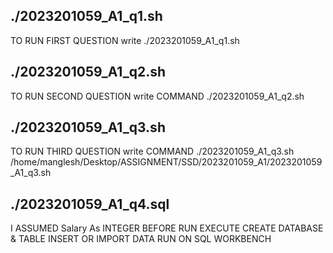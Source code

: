 
## ./2023201059_A1_q1.sh
 TO RUN FIRST QUESTION write ./2023201059_A1_q1.sh
 
 ## ./2023201059_A1_q2.sh
 TO RUN SECOND QUESTION write COMMAND ./2023201059_A1_q2.sh
 
 ## ./2023201059_A1_q3.sh
 TO RUN THIRD QUESTION write COMMAND ./2023201059_A1_q3.sh /home/manglesh/Desktop/ASSIGNMENT/SSD/2023201059_A1/2023201059_A1_q3.sh 
 
 ## ./2023201059_A1_q4.sql
 
 I ASSUMED Salary As INTEGER 
 BEFORE RUN EXECUTE  CREATE DATABASE & TABLE INSERT OR IMPORT DATA 
 RUN ON SQL WORKBENCH
 

